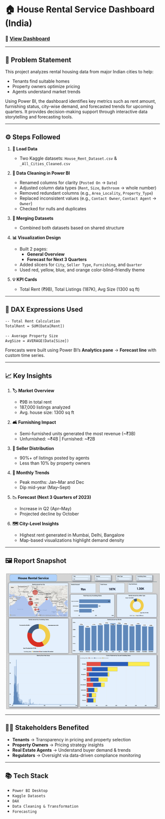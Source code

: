 
# 🏠 House Rental Service Dashboard (India)

### 🔗 [View Dashboard](https://app.powerbi.com/groups/me/reports/8f32a48e-bd61-4b3e-a709-37257e0c4468/ReportSection?experience=power-bi) <!-- Replace with your real Power BI share link -->

---

## 📌 Problem Statement

This project analyzes rental housing data from major Indian cities to help:
- Tenants find suitable homes
- Property owners optimize pricing
- Agents understand market trends

Using Power BI, the dashboard identifies key metrics such as rent amount, furnishing status, city-wise demand, and forecasted trends for upcoming quarters. It provides decision-making support through interactive data storytelling and forecasting tools.

---

## ⚙️ Steps Followed

1. **📂 Load Data**  
   - Two Kaggle datasets: `House_Rent_Dataset.csv` & `_All_Cities_Cleaned.csv`

2. **🧹 Data Cleaning in Power BI**  
   - Renamed columns for clarity (`Posted On` → `Date`)
   - Adjusted column data types (`Rent`, `Size`, `Bathroom` → whole number)
   - Removed redundant columns (e.g., `Area_Locality`, `Property_Type`)
   - Replaced inconsistent values (e.g., `Contact Owner`, `Contact Agent` → `Owner`)
   - Checked for nulls and duplicates

3. **🔗 Merging Datasets**  
   - Combined both datasets based on shared structure

4. **📊 Visualization Design**  
   - Built 2 pages:
     - **General Overview**
     - **Forecast for Next 3 Quarters**
   - Added slicers for `City`, `Seller Type`, `Furnishing`, and `Quarter`
   - Used red, yellow, blue, and orange color-blind–friendly theme

5. **💡 KPI Cards**
   - Total Rent (₹9B), Total Listings (187K), Avg Size (1300 sq ft)

---

## 🧮 DAX Expressions Used

```DAX
-- Total Rent Calculation
TotalRent = SUM(Data[Rent])

-- Average Property Size
AvgSize = AVERAGE(Data[Size])
```

Forecasts were built using Power BI’s **Analytics pane** → **Forecast line** with custom time series.

---

## 📈 Key Insights

1. **🏷️ Market Overview**  
   - ₹9B in total rent  
   - 187,000 listings analyzed  
   - Avg. house size: 1300 sq ft  

2. **🛋️ Furnishing Impact**  
   - Semi-furnished units generated the most revenue (~₹3B)  
   - Unfurnished: ~₹4B | Furnished: ~₹2B

3. **📢 Seller Distribution**  
   - 90%+ of listings posted by agents  
   - Less than 10% by property owners

4. **📆 Monthly Trends**  
   - Peak months: Jan–Mar and Dec  
   - Dip mid-year (May–Sept)

5. **📉 Forecast (Next 3 Quarters of 2023)**  
   - Increase in Q2 (Apr–May)  
   - Projected decline by October

6. **🗺️ City-Level Insights**  
   - Highest rent generated in Mumbai, Delhi, Bangalore  
   - Map-based visualizations highlight demand density

---

## 🖼️ Report Snapshot

![Report Page](https://github.com/AyazRahman504/House-Rental-System_Dashboard/blob/main/Assets/dashboard%201.png)
<!-- Replace the image URL with your actual uploaded image in your GitHub repo -->

---

## 🧑‍💼 Stakeholders Benefited

- **Tenants** → Transparency in pricing and property selection  
- **Property Owners** → Pricing strategy insights  
- **Real Estate Agents** → Understand buyer demand & trends  
- **Regulators** → Oversight via data-driven compliance monitoring  

---

## 📚 Tech Stack

- `Power BI Desktop`
- `Kaggle Datasets`
- `DAX`
- `Data Cleaning & Transformation`
- `Forecasting`
